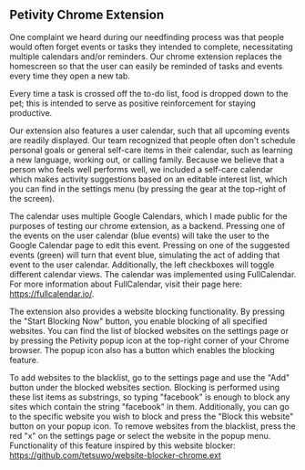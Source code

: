 ## Petivity Chrome Extension

One complaint we heard during our needfinding process was that people would often forget events or tasks they intended to complete, necessitating multiple calendars and/or reminders. Our chrome extension replaces the homescreen so that the user can easily be reminded of tasks and events every time they open a new tab.

Every time a task is crossed off the to-do list, food is dropped down to the pet; this is intended to serve as positive reinforcement for staying productive.

Our extension also features a user calendar, such that all upcoming events are readily displayed. Our team recognized that people often don't schedule personal goals or general self-care items in their calendar, such as learning a new language, working out, or calling family. Because we believe that a person who feels well performs well, we included a self-care calendar which makes activity suggestions based on an editable interest list, which you can find in the settings menu (by pressing the gear at the top-right of the screen).

The calendar uses multiple Google Calendars, which I made public for the purposes of testing our chrome extension, as a backend. Pressing one of the events on the user calendar (blue events) will take the user to the Google Calendar page to edit this event. Pressing on one of the suggested events (green) will turn that event blue, simulating the act of adding that event to the user calendar. Additionally, the left checkboxes will toggle different calendar views.
The calendar was implemented using FullCalendar. For more information about FullCalendar, visit their page here: https://fullcalendar.io/.

The extension also provides a website blocking functionality. By pressing the "Start Blocking Now" button, you enable blocking of all specified websites. You can find the list of blocked websites on the settings page or by pressing the Petivity popup icon at the top-right corner of your Chrome browser. The popup icon also has a button which enables the blocking feature.

To add websites to the blacklist, go to the settings page and use the "Add" button under the blocked websites section. Blocking is performed using these list items as substrings, so typing "facebook" is enough to block any sites which contain the string "facebook" in them. Additionally, you can go to the specific website you wish to block and press the "Block this website" button on your popup icon. To remove websites from the blacklist, press the red "x" on the settings page or select the website in the popup menu.
Functionality of this feature inspired by this website blocker: https://github.com/tetsuwo/website-blocker-chrome.ext
